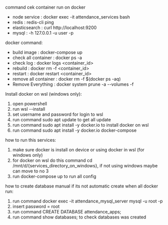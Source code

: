 command cek container run on docker
- node service : docker exec -it attendance_services bash 
- redis : redis-cli ping
- elasticsearch : curl http://localhost:9200
- mysql : -h 127.0.0.1 -u user -p


docker command:
- build image : docker-compose up
- check all container : docker ps -a
- check log : docker logs <container_id>
- rebuild : docker rm -f <container_id>
- restart : docker restart <container_id>
- remove all container : docker rm -f $(docker ps -aq)
- Remove Everything : docker system prune -a --volumes -f


Install docker on wsl (windows only):
1. open powershell
2. run wsl --install
3. set username and password for login to wsl
4. run command sudo apt update to get all update
5. run command sudo apt install -y docker.io to install docker on wsl
6. run command sudo apt install -y docker.io docker-compose

how to run this services:
1. make sure docker is install on device or using docker in wsl (for windows only)
2. for docker on wsl do this command cd /mnt/d/{services_directory_on_windows}, if not using windows maybe can move to no 3
3. run docker-compose up to run all config

how to create database manual if its not automatic create when all docker run:
1. run command docker exec -it attendance_mysql_server mysql -u root -p
2. insert password = root
3. run command CREATE DATABASE attendance_apps;
4. run command show databases; to check databases was created